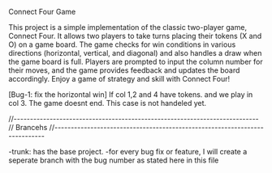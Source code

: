 Connect Four Game

This project is a simple implementation of the classic two-player game, Connect Four. It allows two players to take turns placing their tokens (X and O) on a game board.
The game checks for win conditions in various directions (horizontal, vertical, and diagonal) and also handles a draw when the game board is full.
Players are prompted to input the column number for their moves, and the game provides feedback and updates the board accordingly.
Enjoy a game of strategy and skill with Connect Four!

[Bug-1: fix the horizontal win] 
                If col 1,2 and 4 have tokens. and we play in col 3. The game doesnt end. This case is not handeled yet.




//---------------------------------------------------------------------------
// Brancehs
//---------------------------------------------------------------------------

-trunk: has the base project.
-for every bug fix or feature, I will create a seperate branch with the bug number as stated here in this file 




